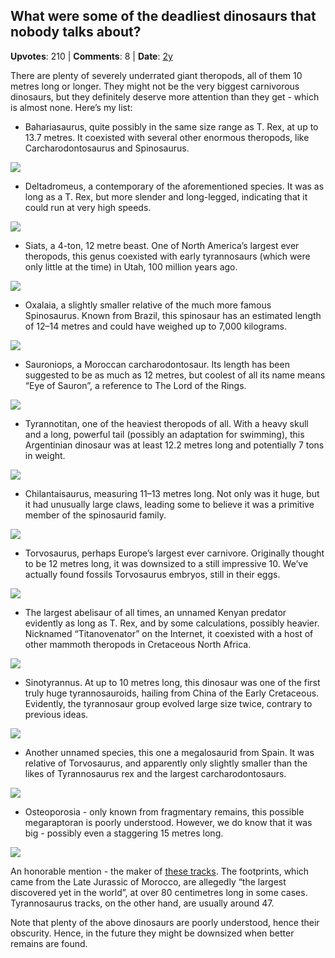 ## What were some of the deadliest dinosaurs that nobody talks about?
    
**Upvotes**: 210 | **Comments**: 8 | **Date**: [2y](https://www.quora.com/What-were-some-of-the-deadliest-dinosaurs-that-nobody-talks-about/answer/Gary-Meaney)

There are plenty of severely underrated giant theropods, all of them 10 metres long or longer. They might not be the very biggest carnivorous dinosaurs, but they definitely deserve more attention than they get - which is almost none. Here’s my list:

*   Bahariasaurus, quite possibly in the same size range as T. Rex, at up to 13.7 metres. It coexisted with several other enormous theropods, like Carcharodontosaurus and Spinosaurus.

![](https://qph.fs.quoracdn.net/main-qimg-855de1e7e3be7cc18afdb379456d3833-lq)

*   Deltadromeus, a contemporary of the aforementioned species. It was as long as a T. Rex, but more slender and long-legged, indicating that it could run at very high speeds.

![](https://qph.fs.quoracdn.net/main-qimg-b5bbb077537a43b75fa28f23f3637d88-lq)

*   Siats, a 4-ton, 12 metre beast. One of North America’s largest ever theropods, this genus coexisted with early tyrannosaurs (which were only little at the time) in Utah, 100 million years ago.

![](https://qph.fs.quoracdn.net/main-qimg-29606546d030cdeafdabb96d26b4e4a9-lq)

*   Oxalaia, a slightly smaller relative of the much more famous Spinosaurus. Known from Brazil, this spinosaur has an estimated length of 12–14 metres and could have weighed up to 7,000 kilograms.

![](https://qph.fs.quoracdn.net/main-qimg-dd9fa4d0876638fc9c3ea37fcb9729ed-lq)

*   Sauroniops, a Moroccan carcharodontosaur. Its length has been suggested to be as much as 12 metres, but coolest of all its name means “Eye of Sauron”, a reference to The Lord of the Rings.

![](https://qph.fs.quoracdn.net/main-qimg-adf6fb5dcc2378dae9eb42c8e236856e-lq)

*   Tyrannotitan, one of the heaviest theropods of all. With a heavy skull and a long, powerful tail (possibly an adaptation for swimming), this Argentinian dinosaur was at least 12.2 metres long and potentially 7 tons in weight.

![](https://qph.fs.quoracdn.net/main-qimg-91c6b097a02da41bc651cb33a24848c2-lq)

*   Chilantaisaurus, measuring 11–13 metres long. Not only was it huge, but it had unusually large claws, leading some to believe it was a primitive member of the spinosaurid family.

![](https://qph.fs.quoracdn.net/main-qimg-00c7a8d57f05e5f6c9b5d59be1ddc022-lq)

*   Torvosaurus, perhaps Europe’s largest ever carnivore. Originally thought to be 12 metres long, it was downsized to a still impressive 10. We’ve actually found fossils Torvosaurus embryos, still in their eggs.

![](https://qph.fs.quoracdn.net/main-qimg-350af5a8d0870b4b450637ff6e9a03d2-lq)

*   The largest abelisaur of all times, an unnamed Kenyan predator evidently as long as T. Rex, and by some calculations, possibly heavier. Nicknamed “Titanovenator” on the Internet, it coexisted with a host of other mammoth theropods in Cretaceous North Africa.

![](https://qph.fs.quoracdn.net/main-qimg-ef2f708fcae2d9bf03eaef4bd84224b8-lq)

*   Sinotyrannus. At up to 10 metres long, this dinosaur was one of the first truly huge tyrannosauroids, hailing from China of the Early Cretaceous. Evidently, the tyrannosaur group evolved large size twice, contrary to previous ideas.

![](https://qph.fs.quoracdn.net/main-qimg-e8b8eee02c181d84604023e991218584)

*   Another unnamed species, this one a megalosaurid from Spain. It was relative of Torvosaurus, and apparently only slightly smaller than the likes of Tyrannosaurus rex and the largest carcharodontosaurs.

![](https://qph.fs.quoracdn.net/main-qimg-b24a122b4081fcecf950946dce3d8284-pjlq)

*   Osteoporosia - only known from fragmentary remains, this possible megaraptoran is poorly understood. However, we do know that it was big - possibly even a staggering 15 metres long.

![](https://qph.fs.quoracdn.net/main-qimg-0cb723c73e2e0b3aa4363d43c5f84fbe-lq)

An honorable mention - the maker of [these tracks](https://www.researchgate.net/publication/228465395_Rastrilladas_de_icnitas_teropodas_gigantes_del_Jurasico_Superior_Sinclinal_de_Iouaridene_Marruecos "www.researchgate.net"). The footprints, which came from the Late Jurassic of Morocco, are allegedly “the largest discovered yet in the world”, at over 80 centimetres long in some cases. Tyrannosaurus tracks, on the other hand, are usually around 47.

Note that plenty of the above dinosaurs are poorly understood, hence their obscurity. Hence, in the future they might be downsized when better remains are found.

